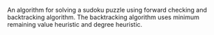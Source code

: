 An algorithm for solving a sudoku puzzle using forward checking and backtracking algorithm. The backtracking algorithm uses minimum remaining value heuristic and degree heuristic. 

